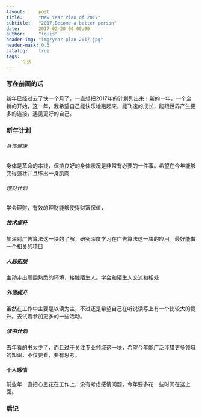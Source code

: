 ```yaml
---
layout:     post
title:      "New Year Plan of 2017"
subtitle:   "2017,Become a better person"
date:       2017-02-20 00:00:00
author:     "louis"
header-img: "img/year-plan-2017.jpg"
header-mask: 0.3
catalog:    true
tags:
    - 生活
---
```


### 写在前面的话

新年已经过去了快一个月了，一直想把2017年的计划列出来！新的一年，一个全新的开始，这一年，我希望自己能快乐地跑起来，能飞速的成长，能跟世界产生更多的连接，遇见更好的自己。


### 新年计划

###### 身体健康

身体是革命的本钱，保持良好的身体状况是非常有必要的一件事。希望在今年能够变得强壮并且练出一身肌肉

###### 理财计划

学会理财，有效的理财能够使得财富保值，


##### 技术提升

加深对广告算法这一块的了解，研究深度学习在广告算法这一块的应用。最好能做一个相关的项目


##### 人脉拓展

主动走出周围熟悉的环境，接触陌生人。学会和陌生人交流和相处



##### 外语提升

虽然在工作中主要是以读为主，不过还是希望自己在听说读写上有一个比较大的提升。去试着参加更多的一些活动。


##### 读书计划

去年看的书太少了，而且过于关注专业领域这一块，希望今年能广泛涉猎更多领域的知识，不仅要看，要有思考。


#### 个人感情

前些年一直把心思花在工作上，没有考虑感情问题，今年要多花一些时间在这上面。

### 后记
